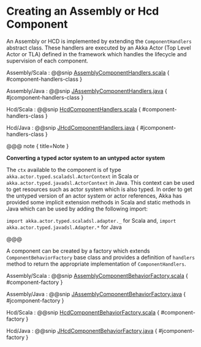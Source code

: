 # Creating an Assembly or Hcd Component

An Assembly or HCD is implemented by extending the `ComponentHandlers` abstract class. These handlers are executed by an Akka Actor (Top Level Actor or TLA)
defined in the framework which handles the lifecycle and supervision of each component.

Assembly/Scala
:   @@snip [AssemblyComponentHandlers.scala](../../../../examples/src/main/scala/example/framework/components/assembly/AssemblyComponentHandlers.scala) { #component-handlers-class }

Assembly/Java
:   @@snip [JAssemblyComponentHandlers.java](../../../../examples/src/main/java/example/framework/components/assembly/JAssemblyComponentHandlers.java) { #jcomponent-handlers-class }

Hcd/Scala
:   @@snip [HcdComponentHandlers.scala](../../../../examples/src/main/scala/example/framework/components/hcd/HcdComponentHandlers.scala) { #component-handlers-class }

Hcd/Java
:   @@snip [JHcdComponentHandlers.java](../../../../examples/src/main/java/example/framework/components/hcd/JHcdComponentHandlers.java) { #jcomponent-handlers-class }

@@@ note { title=Note }

**Converting a typed actor system to an untyped actor system** 

The `ctx` available to the component is of type `akka.actor.typed.scaladsl.ActorContext` in Scala or `akka.actor.typed.javadsl.ActorContext` 
in Java. This context can be used to get resources such as actor system which is also typed. In order to get the untyped 
version of an actor system or actor references, Akka has  provided some implicit extension methods in Scala and static
methods in Java which can be used by adding the following import: 

`import akka.actor.typed.scaladsl.adapter._`  for Scala and,
`import akka.actor.typed.javadsl.Adapter.*` for Java

@@@

A component can be created by a factory which extends `ComponentBehaviorFactory` base class and provides a definition of `handlers` method to return the appropriate implementation of `ComponentHandlers`.

Assembly/Scala
:   @@snip [AssemblyComponentBehaviorFactory.scala](../../../../examples/src/main/scala/example/framework/components/assembly/AssemblyComponentBehaviorFactory.scala) { #component-factory }

Assembly/Java
:   @@snip [JAssemblyComponentBehaviorFactory.java](../../../../examples/src/main/java/example/framework/components/assembly/JAssemblyComponentBehaviorFactory.java) { #jcomponent-factory }

Hcd/Scala
:   @@snip [HcdComponentBehaviorFactory.scala](../../../../examples/src/main/scala/example/framework/components/hcd/HcdComponentBehaviorFactory.scala) { #component-factory }

Hcd/Java
:   @@snip [JHcdComponentBehaviorFactory.java](../../../../examples/src/main/java/example/framework/components/hcd/JHcdComponentBehaviorFactory.java) { #jcomponent-factory }